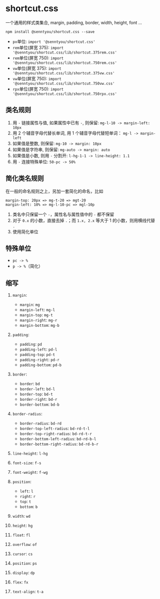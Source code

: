 # shortcut.css

一个通用的样式类集合, margin, padding, border, width, height, font ...

```
npm install @senntyou/shortcut.css --save
```

- `px`单位: `import '@senntyou/shortcut.css'`
- `rem`单位(屏宽 375): `import '@senntyou/shortcut.css/lib/shortcut.375rem.css'`
- `rem`单位(屏宽 750): `import '@senntyou/shortcut.css/lib/shortcut.750rem.css'`
- `vw`单位(屏宽 375): `import '@senntyou/shortcut.css/lib/shortcut.375vw.css'`
- `vw`单位(屏宽 750): `import '@senntyou/shortcut.css/lib/shortcut.750vw.css'`
- `rpx`单位(屏宽 750): `import '@senntyou/shortcut.css/lib/shortcut.750rpx.css'`

## 类名规则

1. 用 `-` 链接属性与值, 如果属性中已有 `-`, 则保留: `mg-l-10 -> margin-left: 10px`
2. 用 2 个辅音字母代替长单词, 用 1 个辅音字母代替短单词： `mg-l -> margin-left`
3. 如果值是整数, 则保留: `mg-10 -> margin: 10px`
4. 如果值是字符串, 则保留: `mg-auto -> margin: auto`
5. 如果值是小数, 则用 `-` 分割开: `l-hg-1-1 -> line-height: 1.1`
6. 用 `-` 连接特殊单位: `50-pc -> 50%`

## 简化类名规则

在一般的命名规则之上，另加一套简化的命名，比如

```
margin-top: 20px => mg-t-20 => mgt-20
margin-left: 10% => mg-l-10-pc => mgl-10p
```

1. 类名中只保留一个 `-`，属性名与属性值中的 `-` 都不保留
2. 对于 `0.x` 的小数，直接去掉 `.`；而 `1.x, 2.x` 等大于 1 的小数，则用横线代替 `.`
3. 使用简化单位

## 特殊单位

- `pc -> %`
- `p -> %`（简化）

## 缩写

1. `margin`:

   - `margin`: `mg`
   - `margin-left`: `mg-l`
   - `margin-top`: `mg-t`
   - `margin-right`: `mg-r`
   - `margin-bottom`: `mg-b`

2. `padding`:

   - `padding`: `pd`
   - `padding-left`: `pd-l`
   - `padding-top`: `pd-t`
   - `padding-right`: `pd-r`
   - `padding-bottom`: `pd-b`

3. `border`:

   - `border`: `bd`
   - `border-left`: `bd-l`
   - `border-top`: `bd-t`
   - `border-right`: `bd-r`
   - `border-bottom`: `bd-b`

4. `border-radius`:

   - `border-radius`: `bd-rd`
   - `border-top-left-radius`: `bd-rd-t-l`
   - `border-top-right-radius`: `bd-rd-t-r`
   - `border-bottom-left-radius`: `bd-rd-b-l`
   - `border-bottom-right-radius`: `bd-rd-b-r`

5. `line-height`: `l-hg`

6. `font-size`: `f-s`

7. `font-weight`: `f-wg`

8. `position`:

   - `left`: `l`
   - `right`: `r`
   - `top`: `t`
   - `bottom`: `b`

9. `width`: `wd`

10. `height`: `hg`

11. `float`: `fl`

12. `overflow`: `of`

13. `cursor`: `cs`

14. `position`: `ps`

15. `display`: `dp`

16. `flex`: `fx`

17. `text-align`: `t-a`
